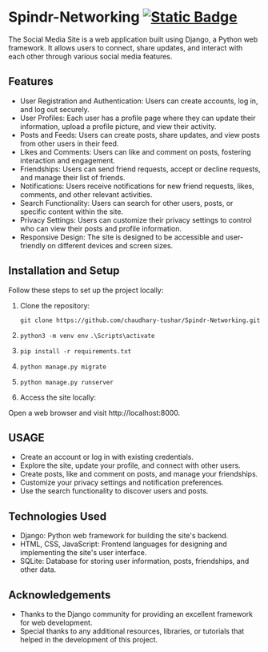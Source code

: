 # Spindr-Networking   [![Static Badge](https://img.shields.io/badge/LIVE-red)](https://spindr.pythonanywhere.com)

The Social Media Site is a web application built using Django, a Python web framework. It allows users to connect, share updates, and interact with each other through various social media features.



## Features

- User Registration and Authentication: Users can create accounts, log in, and log out securely.
- User Profiles: Each user has a profile page where they can update their information, upload a profile picture, and view their activity.
- Posts and Feeds: Users can create posts, share updates, and view posts from other users in their feed.
- Likes and Comments: Users can like and comment on posts, fostering interaction and engagement.
- Friendships: Users can send friend requests, accept or decline requests, and manage their list of friends.
- Notifications: Users receive notifications for new friend requests, likes, comments, and other relevant activities.
- Search Functionality: Users can search for other users, posts, or specific content within the site.
- Privacy Settings: Users can customize their privacy settings to control who can view their posts and profile information.
- Responsive Design: The site is designed to be accessible and user-friendly on different devices and screen sizes.

## Installation and Setup

Follow these steps to set up the project locally:

1. Clone the repository:

   ```shell
   git clone https://github.com/chaudhary-tushar/Spindr-Networking.git

2. `python3 -m venv env`
`.\Scripts\activate`

3. `pip install -r requirements.txt`

4. `python manage.py migrate`

5. `python manage.py runserver`

6. Access the site locally:

Open a web browser and visit http://localhost:8000.

## USAGE
- Create an account or log in with existing credentials.
- Explore the site, update your profile, and connect with other users.
- Create posts, like and comment on posts, and manage your friendships.
- Customize your privacy settings and notification preferences.
- Use the search functionality to discover users and posts.

## Technologies Used
- Django: Python web framework for building the site's backend.
- HTML, CSS, JavaScript: Frontend languages for designing and implementing the site's user interface.
- SQLite: Database for storing user information, posts, friendships, and other data.


## Acknowledgements

- Thanks to the Django community for providing an excellent framework for web development.
- Special thanks to any additional resources, libraries, or tutorials that helped in the development of this project.

